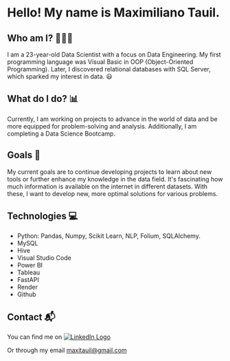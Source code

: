 # Hello! My name is Maximiliano Tauil.

## Who am I? 🙋🏽‍♂️

I am a 23-year-old Data Scientist with a focus on Data Engineering. My first programming language was Visual Basic in OOP (Object-Oriented Programming). Later, I discovered relational databases with SQL Server, which sparked my interest in data. :smiley:

## What do I do? :bar_chart:

Currently, I am working on projects to advance in the world of data and be more equipped for problem-solving and analysis. Additionally, I am completing a Data Science Bootcamp.

## Goals :dart:

My current goals are to continue developing projects to learn about new tools or further enhance my knowledge in the data field. It's fascinating how much information is available on the internet in different datasets. With these, I want to develop new, more optimal solutions for various problems.

## Technologies :computer:

- Python: Pandas, Numpy, Scikit Learn, NLP, Folium, SQLAlchemy.
- MySQL
- Hive
- Visual Studio Code
- Power BI
- Tableau
- FastAPI
- Render
- Github

## Contact :mailbox_with_mail:

You can find me on
[![LinkedIn Logo](https://camo.githubusercontent.com/7cf69b0c765c12d5906048027723e6fea01f1ee2f89b9a5fd90bcb8e20c6ed83/68747470733a2f2f696d672e736869656c64732e696f2f62616467652f4c696e6b6564696e2d626c7565)](https://www.linkedin.com/in/maximiliano-tauil-3a0010252/)

Or through my email maxitauil@gmail.com




